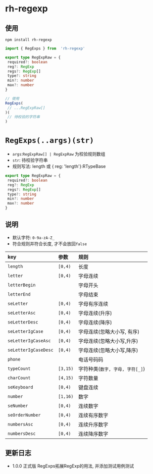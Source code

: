 # rh-regexp

## 使用

```shell
npm install rh-regexp
```

```ts
import { RegExps } from  'rh-regexp'

export type RegExpRaw = {
 required?: boolean
 reg?: RegExp
 regs?: RegExp[]
 type?: string
 min?: number
 max?: number
}

// 使用
RegExps(
 // ...RegExpRaw[]
)(
 // 待校验的字符串
)

```

# `RegExps(..args)(str)`

- `args`:`RegExpRaw[] | RegExpRaw` 为校验规则数组
- `str`: 待校验字符串
- 规则写法: length 或 { reg: 'length'}:RTypeBase

```ts
export type RegExpRaw = {
 required?: boolean
 reg?: RegExp
 regs?: RegExp[]
 type?: string
 min?: number
 max?: number
}
```

## 说明

- 默认字符: `0-9a-zA-Z_`
- 符合规则并符合长度, 才不会放回`false`
  
| key                           | 参数   | 规则                      |
| :---------------------------- | :----- | :------------------------- |
| `length`                      | `[0,4)`  | 长度                       |
| `letter`                     | `[0,4)`  | 字母连续                   |
| `letterBegin`                 |        | 字母开头                   |
| `letterEnd`                   |        | 字母结束                   |
| `seLetter`               | `[0,4)`  | 字母有序连续               |
| `seLetterAsc`            | `[0,4)`  | 字母连续(升序)             |
| `seLetterDesc`           | `[0,4)`  | 字母连续(降序)             |
| `seLetterIgCase`     | `[0,4)`  | 字母连续(忽略大小写, 有序) |
| `seLetterIgCaseAsc`  | `[0,4)`  | 字母连续(忽略大小写,升序)  |
| `seLetterIgCaseDesc` | `[0,4)`  | 字母连续(忽略大小写,降序)  |
| `phone`                       |        | 电话号码码                 |
| `typeCount`              | `[3,15)`   | 字符种类(`数字, 字母, 字符[_]`)                   |
| `charCount`                   | `[4,15)` | 字符数量                   |
| `seKeyboard`              | `[0,4)`  | 键盘连续                   |
| `number`                | `[1,16)`  | 数字                   |
| `seNumber`                | `[0,4)`  | 连续数字                   |
| `seOrderNumber`           | `[0,4)`  | 连续有序数字               |
| `numbersAsc`                  | `[0,4)`  | 连续升序数字               |
| `numbersDesc`                 | `[0,4)`  | 连续降序数字               |

## 更新日志

- 1.0.0 正式版 RegExps拓展RegExp的用法, 并添加测试用例测试
